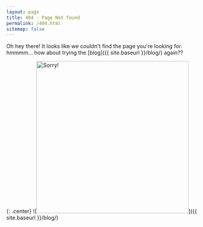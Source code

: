 ```yaml
---
layout: page
title: 404 - Page Not found
permalink: /404.html
sitemap: false
---
```


Oh hey there! It looks like we couldn't find the page you're looking for. hmmmm... how about trying the [blog]({{ site.baseurl }}/blog/) again??

  {: .center}
  ![<img src="{{ site.baseurl }}/images/404.JPG" alt="Sorry!" style="width: 400px;"/>]({{ site.baseurl }}/blog/)

  
 
